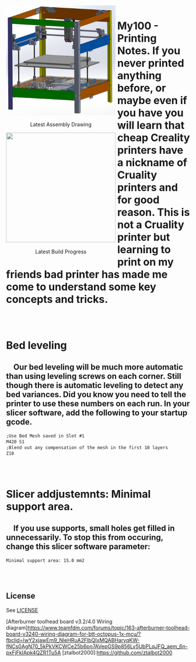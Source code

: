 <div class="image123">
   <div style="float:left;margin-right:5px;">
      <img src="Screenshots/My100Assembly.png" width="300" height="300" />
      <p style="text-align:center;">Latest Assembly Drawing</p>
   </div>
   <div style="float:left;margin-right:5px;">
      <img src="Screenshots/ActualMy100Assembly.png" width="300" height="300" />
      <p style="text-align:center;">Latest Build Progress</p>
   </div>
</div>


# My100 - Printing Notes. If you never printed anything before, or maybe even if you have you will learn that cheap Creality printers have a nickname of Cruality printers and for good reason.  This is not a Cruality printer but learning to print on my friends bad printer has made me come to understand some key concepts and tricks.

<BR><BR>
# Bed leveling
## &nbsp;&nbsp;&nbsp; Our bed leveling will be much more automatic than using leveling screws on each corner. Still though there is automatic leveling to detect any bed variances. Did you know you need to tell the printer to use these numbers on each run. In your slicer software, add the following to your startup gcode.
```text
;Use Bed Mesh saved in Slot #1
M420 S1
;Blend out any compensation of the mesh in the first 10 layers
Z10
```

<BR><BR>
# Slicer addjustemnts: Minimal support area.
## &nbsp;&nbsp;&nbsp; If you use supports, small holes get filled in unnecessarily. To stop this from occuring, change this slicer software parameter:

``` text
Minimal support area: 15.0 mm2
```

<BR><BR>
## License
See [LICENSE](LICENSE)



<!---
Link References (Not Local)
-->

[Hot End Wiring Guide]:https://docs.ldomotors.com/en/voron/voron2/wiring_guide_rev_c
[Afterburner toolhead board v3.2/4.0 Wiring diagram]https://www.teamfdm.com/forums/topic/163-afterburner-toolhead-board-v3240-wiring-diagram-for-btt-octopus-1x-mcu/?fbclid=IwY2xjawEm9_NleHRuA2FlbQIxMQABHaryqKW-fNCs0AgN70_5kPkVKCWCe25b6pn7AVepGS9p856Lv5UbPLqJFQ_aem_6n-pxFjFkIApk4QZR1Tu5A
[ztalbot2000]:https://github.com/ztalbot2000
